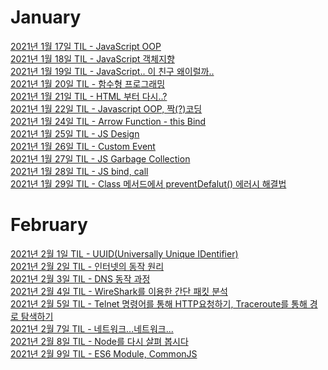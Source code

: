 # January
[2021년 1월 17일 TIL - JavaScript OOP](https://velog.io/@sms8377/TIL-JavaScript-OOP)<br>
[2021년 1월 18일 TIL - JavaScript 객체지향](https://velog.io/@sms8377/TIL-JavaScript-%EB%AF%B8%EB%8B%88-%ED%94%84%EB%A1%9C%EC%A0%9D%ED%8A%B8%EC%88%98%ED%96%89%EC%A4%91-v4esfn6r)<br>
[2021년 1월 19일 TIL - JavaScript.. 이 친구 왜이럴까..](https://velog.io/@sms8377/TIL-119-Javascript..-%EC%9D%B4-%EC%B9%9C%EA%B5%AC-%EC%99%9C%EC%9D%B4%EB%9F%B4%EA%B9%8C)<br>
[2021년 1월 20일 TIL - 함수형 프로그래밍](https://velog.io/@sms8377/TIL-120-%ED%95%A8%EC%88%98%ED%98%95-%ED%94%84%EB%A1%9C%EA%B7%B8%EB%9E%98%EB%B0%8D)<br>
[2021년 1월 21일 TIL - HTML 부터 다시..?](https://velog.io/@sms8377/TIL-121-HTML-%EB%B6%80%ED%84%B0-%EB%8B%A4%EC%8B%9C)<br>
[2021년 1월 22일 TIL - Javascript OOP, 짝(?)코딩](https://velog.io/@sms8377/TIL-122-Pair-Programming)<br>
[2021년 1월 24일 TIL - Arrow Function - this Bind](https://velog.io/@sms8377/TIL-124-Arrow-Function-this-Bind)<br>
[2021년 1월 25일 TIL - JS Design](https://velog.io/@sms8377/TIL-125-Javascript-Design)<br>
[2021년 1월 26일 TIL - Custom Event](https://velog.io/@sms8377/TIL-126)<br>
[2021년 1월 27일 TIL - JS Garbage Collection](https://velog.io/@sms8377/TIL-127-JS-Garbage-Collection)<br>
[2021년 1월 28일 TIL - JS bind, call](https://velog.io/@sms8377/TIL-128-JS-bind-call-apply)<br>
[2021년 1월 29일 TIL - Class 메서드에서 preventDefalut() 에러시 해결법](https://velog.io/@sms8377/TIL-129-JS-class-preventDefaulte)<br>

# February
[2021년 2월 1일 TIL - UUID(Universally Unique IDentifier)](https://velog.io/@sms8377/TIL-21-UUIDUniversally-Unique-IDentifier)<br>
[2021년 2월 2일 TIL - 인터넷의 동작 원리](https://velog.io/@sms8377/%EC%9D%B8%ED%84%B0%EB%84%B7%EC%9D%98-%EB%8F%99%EC%9E%91-%EC%9B%90%EB%A6%ACOSI-7-layer)<br>
[2021년 2월 3일 TIL - DNS 동작 과정](https://velog.io/@sms8377/TIL23-DNS-%EB%8F%99%EC%9E%91-%EA%B3%BC%EC%A0%95)<br>
[2021년 2월 4일 TIL - WireShark를 이용한 간단 패킷 분석](https://velog.io/@sms8377/TIL-24-Wireshark%EB%A5%BC-%EC%9D%B4%EC%9A%A9%ED%95%9C-%EA%B0%84%EB%8B%A8-%ED%8C%A8%ED%82%B7-%EB%B6%84%EC%84%9D)<br>
[2021년 2월 5일 TIL - Telnet 명령어를 통해 HTTP요청하기, Traceroute를 통해 경로 탐색하기](https://velog.io/@sms8377/TIL-25-텔넷Telnet명령을-통해-HTTP-요청하기)<br>
[2021년 2월 7일 TIL - 네트워크...네트워크...](https://velog.io/@sms8377/TIL-27-Routing-Protocol)<br>
[2021년 2월 8일 TIL - Node를 다시 살펴 봅시다](https://velog.io/@sms8377/TIL-28-Node를-다시-살펴-봅시다)<br>
[2021년 2월 9일 TIL - ES6 Module, CommonJS](https://velog.io/@sms8377/TIL-29-ES6-Module-CommonJS)<br>
